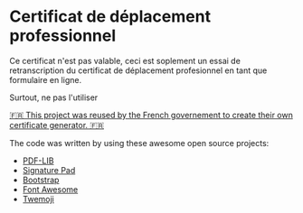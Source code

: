 # Certificat de déplacement professionnel

Ce certificat n'est pas valable, ceci est soplement un essai de retranscription du certificat de déplacement profesionnel en tant que formulaire en ligne.

Surtout, ne pas l'utiliser

[🇫🇷 This project was reused by the French governement to create their own certificate generator. 🇫🇷](https://github.com/LAB-MI/deplacement-covid-19)

The code was written by using these awesome open source projects:

- [PDF-LIB](https://pdf-lib.js.org/)
- [Signature Pad](https://github.com/szimek/signature_pad)
- [Bootstrap](https://getbootstrap.com/)
- [Font Awesome](https://fontawesome.com/license)
- [Twemoji](https://twemoji.twitter.com/)
